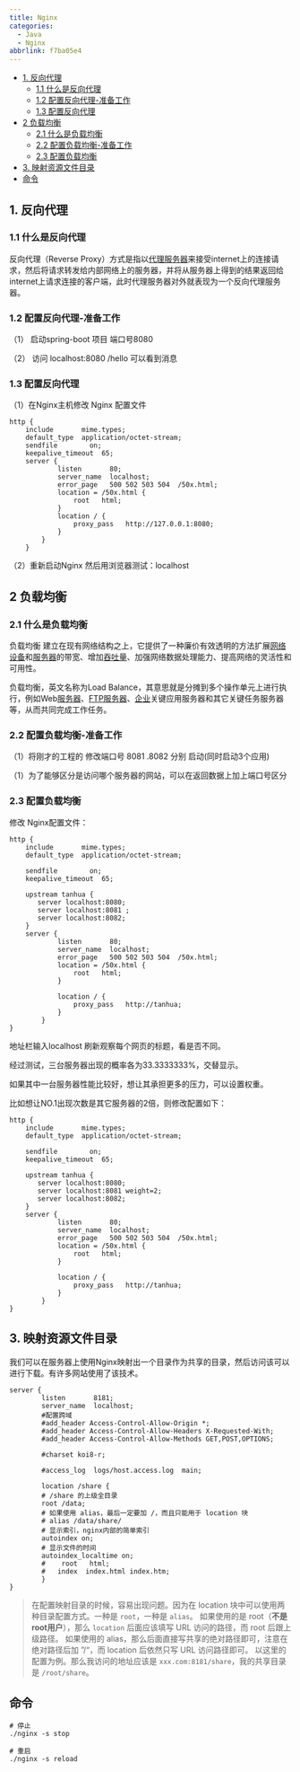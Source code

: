 ```yaml
---
title: Nginx
categories:
  - Java
  - Nginx
abbrlink: f7ba05e4
---
```




<!-- more -->

<!-- @import "[TOC]" {cmd="toc" depthFrom=2 depthTo=4 orderedList=false} -->

<!-- code_chunk_output -->

- [1. 反向代理](#1-反向代理)
	- [1.1 什么是反向代理](#11-什么是反向代理)
	- [1.2 配置反向代理-准备工作](#12-配置反向代理-准备工作)
	- [1.3 配置反向代理](#13-配置反向代理)
- [2 负载均衡](#2-负载均衡)
	- [2.1 什么是负载均衡](#21-什么是负载均衡)
	- [2.2 配置负载均衡-准备工作](#22-配置负载均衡-准备工作)
	- [2.3 配置负载均衡](#23-配置负载均衡)
- [3. 映射资源文件目录](#3-映射资源文件目录)
- [命令](#命令)

<!-- /code_chunk_output -->

## 1. 反向代理

### 1.1 什么是反向代理

反向代理（Reverse Proxy）方式是指以[代理服务器](http://baike.baidu.com/item/代理服务器)来接受internet上的连接请求，然后将请求转发给内部网络上的服务器，并将从服务器上得到的结果返回给internet上请求连接的客户端，此时代理服务器对外就表现为一个反向代理服务器。

### 1.2 配置反向代理-准备工作

（1） 启动spring-boot 项目 端口号8080

（2） 访问 localhost:8080 /hello 可以看到消息

### 1.3 配置反向代理

（1）在Nginx主机修改 Nginx 配置文件

```cfg{.line-numbers}
http {
    include       mime.types;
    default_type  application/octet-stream;
    sendfile        on;
    keepalive_timeout  65;
    server {
			listen       80;
			server_name  localhost;
			error_page   500 502 503 504  /50x.html;
			location = /50x.html {
				root   html;
			}
			location / {
				proxy_pass   http://127.0.0.1:8080;
			}
		}
	}
```

（2）重新启动Nginx 然后用浏览器测试：localhost

## 2 负载均衡

### 2.1 什么是负载均衡

负载均衡 建立在现有网络结构之上，它提供了一种廉价有效透明的方法扩展[网络设备](http://baike.baidu.com/item/网络设备)和[服务器](http://baike.baidu.com/item/服务器)的带宽、增加[吞吐量](http://baike.baidu.com/item/吞吐量)、加强网络数据处理能力、提高网络的灵活性和可用性。

负载均衡，英文名称为Load Balance，其意思就是分摊到多个操作单元上进行执行，例如Web[服务器](http://baike.baidu.com/item/服务器)、[FTP服务器](http://baike.baidu.com/item/FTP服务器)、[企业](http://baike.baidu.com/item/企业)关键应用服务器和其它关键任务服务器等，从而共同完成工作任务。

### 2.2 配置负载均衡-准备工作

（1）将刚才的工程的 修改端口号 8081 .8082 分别 启动(同时启动3个应用)

（1）为了能够区分是访问哪个服务器的网站，可以在返回数据上加上端口号区分

### 2.3 配置负载均衡

修改 Nginx配置文件：

```properties{.line-numbers}
http {
    include       mime.types;
    default_type  application/octet-stream;

    sendfile        on;
    keepalive_timeout  65;
	
	upstream tanhua {
	   server localhost:8080;
	   server localhost:8081 ;
	   server localhost:8082;
    }
    server {
			listen       80;
			server_name  localhost;
			error_page   500 502 503 504  /50x.html;
			location = /50x.html {
				root   html;
			}
			
			location / {
				proxy_pass   http://tanhua;
			}
		}
}
```

地址栏输入localhost 刷新观察每个网页的标题，看是否不同。

经过测试，三台服务器出现的概率各为33.3333333%，交替显示。

如果其中一台服务器性能比较好，想让其承担更多的压力，可以设置权重。

比如想让NO.1出现次数是其它服务器的2倍，则修改配置如下：

```properties{.line-numbers}
http {
    include       mime.types;
    default_type  application/octet-stream;

    sendfile        on;
    keepalive_timeout  65;
	
	upstream tanhua {
	   server localhost:8080;
	   server localhost:8081 weight=2;
	   server localhost:8082;
    }
    server {
			listen       80;
			server_name  localhost;
			error_page   500 502 503 504  /50x.html;
			location = /50x.html {
				root   html;
			}
			
			location / {
				proxy_pass   http://tanhua;
			}
		}
}
```

## 3. 映射资源文件目录

我们可以在服务器上使用Nginx映射出一个目录作为共享的目录，然后访问该可以进行下载。有许多网站使用了该技术。

```properties{.line-numbers}
server {
        listen       8181;
        server_name  localhost;
		#配置跨域
		#add_header Access-Control-Allow-Origin *;
		#add_header Access-Control-Allow-Headers X-Requested-With;
		#add_header Access-Control-Allow-Methods GET,POST,OPTIONS;

        #charset koi8-r;

        #access_log  logs/host.access.log  main;

        location /share {
		# /share 的上级全目录
		root /data;
		# 如果使用 alias，最后一定要加 /，而且只能用于 location 块
		# alias /data/share/
		# 显示索引，nginx内部的简单索引
		autoindex on;
		# 显示文件的时间
		autoindex_localtime on;
        #    root   html;
        #   index  index.html index.htm;
        }
}
```

> 在配置映射目录的时候，容易出现问题。因为在 location 块中可以使用两种目录配置方式。一种是 `root`，一种是 `alias`。
> 如果使用的是 root（**不是root用户**），那么 `location` 后面应该填写 URL 访问的路径，而 root 后跟上级路径。
> 如果使用的 alias，那么后面直接写共享的绝对路径即可，注意在绝对路径后加 ”/“，而 location 后依然只写 URL 访问路径即可。
> 以这里的配置为例。那么我访问的地址应该是 `xxx.com:8181/share`，我的共享目录是 `/root/share`。

## 命令

```bash{.line-numbers}
# 停止
./nginx -s stop

# 重启
./nginx -s reload
```
